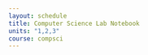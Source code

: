 ```yaml
---
layout: schedule
title: Computer Science Lab Notebook
units: "1,2,3"
course: compsci
---
```

<head>
    <link rel="stylesheet" href="theme.css">
</head>

